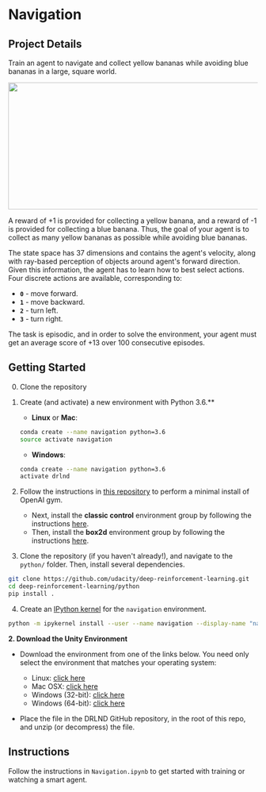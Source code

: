 [//]: # (Image References)

# Navigation

## Project Details

Train an agent to navigate and collect yellow bananas while avoiding blue bananas in a large, square world.

<p align="center"><a href="https://github.com/plopd/navigation/blob/master/results/trained_agent.gif">
 <img width="512" height="256" src="https://github.com/plopd/navigation/blob/master/results/trained_agent.gif"></a>
</p>

A reward of +1 is provided for collecting a yellow banana, and a reward of -1 is provided for collecting a blue banana.  Thus, the goal of your agent is to collect as many yellow bananas as possible while avoiding blue bananas.  

The state space has 37 dimensions and contains the agent's velocity, along with ray-based perception of objects around agent's forward direction.  Given this information, the agent has to learn how to best select actions.  Four discrete actions are available, corresponding to:
- **`0`** - move forward.
- **`1`** - move backward.
- **`2`** - turn left.
- **`3`** - turn right.

The task is episodic, and in order to solve the environment, your agent must get an average score of +13 over 100 consecutive episodes.

## Getting Started

0. Clone the repository

1. Create (and activate) a new environment with Python 3.6.**

	- __Linux__ or __Mac__: 
	```bash
	conda create --name navigation python=3.6
	source activate navigation
	```
	- __Windows__: 
	```bash
	conda create --name navigation python=3.6 
	activate drlnd
	```
	
2. Follow the instructions in [this repository](https://github.com/openai/gym) to perform a minimal install of OpenAI gym.  
	- Next, install the **classic control** environment group by following the instructions [here](https://github.com/openai/gym#classic-control).
	- Then, install the **box2d** environment group by following the instructions [here](https://github.com/openai/gym#box2d).
	
3. Clone the repository (if you haven't already!), and navigate to the `python/` folder.  Then, install several dependencies.
```bash
git clone https://github.com/udacity/deep-reinforcement-learning.git
cd deep-reinforcement-learning/python
pip install .
```

4. Create an [IPython kernel](http://ipython.readthedocs.io/en/stable/install/kernel_install.html) for the `navigation` environment.  
```bash
python -m ipykernel install --user --name navigation --display-name "navigation"
```

**2. Download the Unity Environment**

- Download the environment from one of the links below. You need only select the environment that matches your operating system:
    - Linux: [click here](https://s3-us-west-1.amazonaws.com/udacity-drlnd/P1/Banana/Banana_Linux.zip)
    - Mac OSX: [click here](https://s3-us-west-1.amazonaws.com/udacity-drlnd/P1/Banana/Banana.app.zip)
    - Windows (32-bit): [click here](https://s3-us-west-1.amazonaws.com/udacity-drlnd/P1/Banana/Banana_Windows_x86.zip)
    - Windows (64-bit): [click here](https://s3-us-west-1.amazonaws.com/udacity-drlnd/P1/Banana/Banana_Windows_x86_64.zip)

- Place the file in the DRLND GitHub repository, in the root of this repo, and unzip (or decompress) the file. 

## Instructions

Follow the instructions in `Navigation.ipynb` to get started with training or watching a smart agent.
